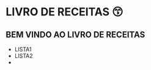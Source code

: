 # LIVRO DE RECEITAS :kissing_smiling_eyes:



## BEM VINDO AO LIVRO DE RECEITAS

- LISTA1
- LISTA2
- 
